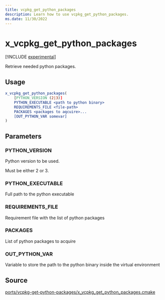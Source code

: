 ```yaml
---
title: vcpkg_get_python_packages
description: Learn how to use vcpkg_get_python_packages.
ms.date: 11/30/2022
---
```

# x_vcpkg_get_python_packages

[!INCLUDE [experimental](../../../includes/experimental.md)]

Retrieve needed python packages.

## Usage

```cmake
x_vcpkg_get_python_packages(
    [PYTHON_VERSION (2|3)]
    PYTHON_EXECUTABLE <path to python binary>
    REQUIREMENTS_FILE <file-path>
    PACKAGES <packages to aqcuire>...
    [OUT_PYTHON_VAR somevar]
)
```
## Parameters

### PYTHON_VERSION

Python version to be used.

Must be either 2 or 3.

### PYTHON_EXECUTABLE

Full path to the python executable 

### REQUIREMENTS_FILE

Requirement file with the list of python packages

### PACKAGES

List of python packages to acquire

### OUT_PYTHON_VAR

Variable to store the path to the python binary inside the virtual environment

## Source

[ports/vcpkg-get-python-packages/x\_vcpkg\_get\_python\_packages.cmake](https://github.com/Microsoft/vcpkg/blob/master/ports/vcpkg-get-python-packages/x_vcpkg_get_python_packages.cmake)

